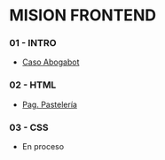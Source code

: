 # MISION FRONTEND #

### 01 - INTRO
- [Caso Abogabot](https://github.com/JoseAntLX/LaunchX/tree/master/Frontend/01%20-%20Intro)

### 02 - HTML
- [Pag. Pastelería](https://github.com/JoseAntLX/LaunchX/tree/master/Frontend/02%20-%20HTML/Pag.%20Pasteler%C3%ADa)

### 03 - CSS
- En proceso
